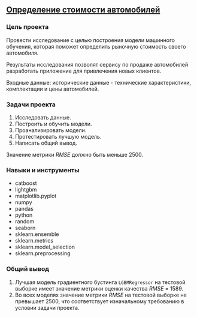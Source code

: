 ## [Определение стоимости автомобилей](determining-the-cost-of-cars.ipynb)


### Цель проекта

Провести исследование с целью построения модели машинного обучения, которая поможет определить рыночную стоимость своего автомобиля.

Результаты исследования позволят сервису по продаже автомобилей разработать приложение для привлечения новых клиентов.

Входные данные: исторические данные - технические характеристики, комплектации и цены автомобилей.


### Задачи проекта

1. Исследовать данные.
2. Построить и обучить модели.
3. Проанализировать модели.
4. Протестировать лучшую модель.
5. Написать общий вывод.

Значение метрики *RMSE* должно быть меньше 2500.


### Навыки и инструменты

- catboost
- lightgbm
- matplotlib.pyplot
- numpy
- pandas
- python
- random
- seaborn
- sklearn.ensemble
- sklearn.metrics
- sklearn.model_selection
- sklearn.preprocessing


### Общий вывод

1. Лучшая модель градиентного бустинга `LGBMRegressor` на тестовой выборке имеет значение метрики оценки качества *RMSE* = 1589.
2. Во всех моделях значение метрики *RMSE* на тестовой выборке не превышает 2500, что соответствует изначальному требованию в условии задачи проекта.
